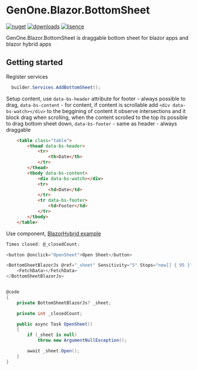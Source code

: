 # GenOne.Blazor.BottomSheet

[![nuget](https://img.shields.io/nuget/v/GenOne.Blazor.BottomSheet?style=flat-square)](https://www.nuget.org/packages/GenOne.Blazor.BottomSheet)
[![downloads](https://img.shields.io/nuget/dt/GenOne.Blazor.BottomSheet?style=flat-square)](https://www.nuget.org/packages/GenOne.Blazor.BottomSheet)
[![lisence](https://img.shields.io/badge/lisence-MIT-green?style=flat-square)](https://github.com/Generation-One/GenOne.Blazor.BottomSheet/blob/master/LICENSE)

GenOne.Blazor.BottomSheet is draggable bottom sheet for blazor apps and blazor hybrid apps

## Getting started

Register services
```c#
  builder.Services.AddBottomSheet();
```
Setup content, use `data-bs-header` attribute for footer - always possible to drag, `data-bs-content` - for content, if content is scrollable add `<div data-bs-watch></div>` to the beggining of content it observe intersections and it block drag when scrolling, when the content scrolled to the top its possible to drag bottom sheet down, `data-bs-footer` - same as header - always draggable
```html
    <table class="table">
        <thead data-bs-header>
            <tr>
                <th>Date</th>
            </tr>
        </thead>
        <tbody data-bs-content>
            <div data-bs-watch></div>
            <tr>
                <td>Date</td>
            </tr>
            <tr data-bs-footer>
                <td>Footer</td>
            </tr>
        </tbody>
    </table>
```
Use component, [BlazorHybrid example](https://github.com/Generation-One/GenOne.Blazor.BottomSheet/tree/master/demo/BlazorHybrid)
```c#
Times closed: @_closedCount;

<button @onclick="OpenSheet">Open Sheet</button>

<BottomSheetBlazorJs @ref="_sheet" Sensitivity="5" Stops="new[] { 95 }" OnClosed="() => _closedCount++">
    <FetchData></FetchData>
</BottomSheetBlazorJs>


@code
{
    private BottomSheetBlazorJs? _sheet;

    private int _closedCount;

    public async Task OpenSheet()
    {
        if (_sheet is null)
            throw new ArgumentNullException();

        await _sheet.Open();
    }
}
```
